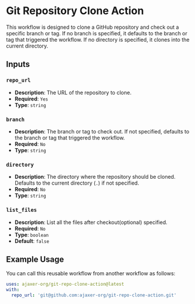 # Git Repository Clone Action

This workflow is designed to clone a GitHub repository and check out a specific branch or tag. If no branch is
specified, it defaults to the branch or tag that triggered the workflow. If no directory is specified, it clones into
the current directory.

## Inputs

### `repo_url`

- **Description**: The URL of the repository to clone.
- **Required**: `Yes`
- **Type**: `string`

### `branch`

- **Description**: The branch or tag to check out. If not specified, defaults to the branch or tag that triggered the
  workflow.
- **Required**: `No`
- **Type**: `string`

### `directory`

- **Description**: The directory where the repository should be cloned. Defaults to the current directory (`.`) if not
  specified.
- **Required**: `No`
- **Type**: `string`

### `list_files`

- **Description**: List all the files after checkout(optional)
  specified.
- **Required**: `No`
- **Type**: `boolean`
- **Default**: `false`

## Example Usage

You can call this reusable workflow from another workflow as follows:

```yaml
uses: ajaxer-org/git-repo-clone-action@latest
with:
  repo_url: 'git@github.com:ajaxer-org/git-repo-clone-action.git'
```